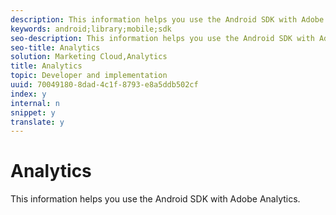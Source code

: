 ```yaml
---
description: This information helps you use the Android SDK with Adobe Analytics.
keywords: android;library;mobile;sdk
seo-description: This information helps you use the Android SDK with Adobe Analytics.
seo-title: Analytics
solution: Marketing Cloud,Analytics
title: Analytics
topic: Developer and implementation
uuid: 70049180-8dad-4c1f-8793-e8a5ddb502cf
index: y
internal: n
snippet: y
translate: y
---
```


# Analytics

This information helps you use the Android SDK with Adobe Analytics.

